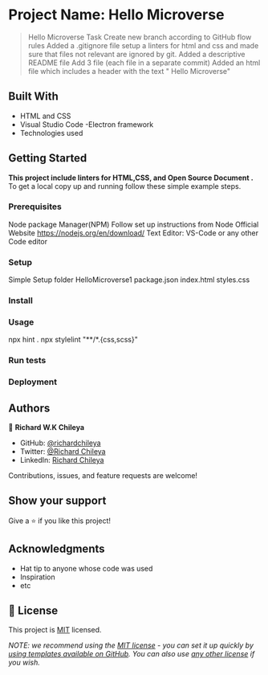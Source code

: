 
# Project Name: Hello Microverse

> Hello Microverse Task 
Create new branch according to GitHub flow rules
Added a .gitignore file
setup a linters for html and css and made sure that files not relevant are ignored by git.
Added a descriptive README file 
Add 3 file (each file in a separate commit)
Added an html file which includes a header with the text " Hello Microverse"

## Built With
- HTML and CSS
- Visual Studio Code -Electron framework
- Technologies used

## Getting Started

**This project include linters for HTML,CSS, and Open Source Document
.**
To get a local copy up and running follow these simple example steps.

### Prerequisites
Node package Manager(NPM)
Follow set up instructions from Node Official Website https://nodejs.org/en/download/
Text Editor: VS-Code or any other Code editor 

### Setup
Simple Setup  folder
  HelloMicroverse1
  package.json
  index.html
  styles.css

### Install

### Usage
npx hint .
npx stylelint "**/*.{css,scss}"

### Run tests

### Deployment
## Authors

👤 **Richard W.K Chileya**

- GitHub: [@richardchileya](https://github.com/richardchileya)
- Twitter: [@Richard Chileya](https://twitter.com/richardchileya)
- LinkedIn: [Richard Chileya](https://linkedin.com/in/richardchileya)


Contributions, issues, and feature requests are welcome!


## Show your support

Give a ⭐️ if you like this project!

## Acknowledgments

- Hat tip to anyone whose code was used
- Inspiration
- etc

## 📝 License

This project is [MIT](./LICENSE) licensed.

_NOTE: we recommend using the [MIT license](https://choosealicense.com/licenses/mit/) - you can set it up quickly by [using templates available on GitHub](https://docs.github.com/en/communities/setting-up-your-project-for-healthy-contributions/adding-a-license-to-a-repository). You can also use [any other license](https://choosealicense.com/licenses/) if you wish._